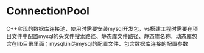 # ConnectionPool
C++实现的数据库连接池，使用时需要安装mysql开发包，vs搭建工程时需要在项目文件中配置mysql的头文件搜索路径、静态库文件路径、静态库名称，动态库包含在lib目录里面；mysql.ini为mysql的配置文件、包含数据库连接的配置参数
